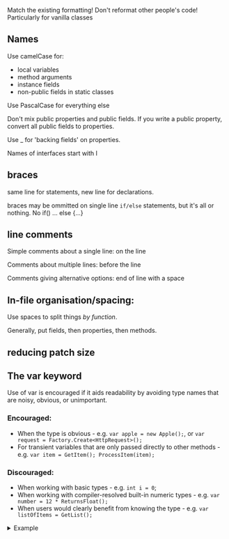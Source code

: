 Match the existing formatting!
Don't reformat other people's code!
Particularly for vanilla classes


## Names
Use camelCase for:
* local variables
* method arguments
* instance fields
* non-public fields in static classes
		
Use PascalCase for everything else
	
Don't mix public properties and public fields. If you write a public property, convert all public fields to properties.
	
Use _ for 'backing fields' on properties.
	
Names of interfaces start with I
	
## braces
same line for statements, new line for declarations.

braces may be ommitted on single line `if/else` statements, but it's all or nothing. No if() ... else {...}

## line comments
Simple comments about a single line: on the line

Comments about multiple lines: before the line

Comments giving alternative options: end of line with a space

## In-file organisation/spacing:
Use spaces to split things _by function_.

Generally, put fields, then properties, then methods.	
	
## reducing patch size
	

## The var keyword
Use of var is encouraged if it aids readability by avoiding type names that are noisy, obvious, or unimportant.
### Encouraged:

* When the type is obvious - e.g. `var apple = new Apple();`, or `var request = Factory.Create<HttpRequest>();`
* For transient variables that are only passed directly to other methods - e.g. `var item = GetItem(); ProcessItem(item);`
### Discouraged:

* When working with basic types - e.g. `int i = 0`;
* When working with compiler-resolved built-in numeric types - e.g. `var number = 12 * ReturnsFloat();`
* When users would clearly benefit from knowing the type - e.g. `var listOfItems = GetList();`

<details>
  <summary>Example</summary>

  ```
  long console output here
  ```
</details>